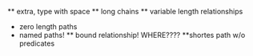 ** extra, type with space
** long chains
** variable length relationships

* zero length paths
* named paths!
** bound relationship! WHERE????
**shortes path w/o predicates
